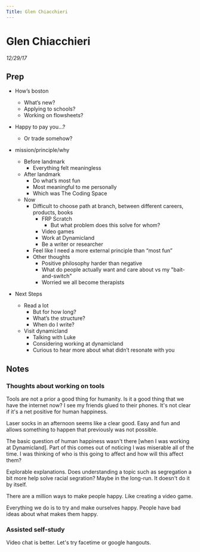 ```yaml
---
Title: Glen Chiacchieri
---
```


# Glen Chiacchieri

_12/29/17_

## Prep


* How’s boston
  * What’s new?
  * Applying to schools?
  * Working on flowsheets?


* Happy to pay you...?
  * Or trade somehow?


* mission/principle/why
  * Before landmark
    * Everything felt meaningless
  * After landmark
    * Do what’s most fun
    * Most meaningful to me personally
    * Which was The Coding Space
  * Now
    * Difficult to choose path at branch, between different careers, products, books
      * FRP Scratch
        * But what problem does this solve for whom?  
      * Video games
      * Work at Dynamicland
      * Be a writer or researcher
    * Feel like I need a more external principle than “most fun”
    * Other thoughts
      * Positive philosophy harder than negative
      * What do people actually want and care about vs my "bait-and-switch"
      * Worried we all become therapists


* Next Steps 
  * Read a lot
    * But for how long?
    * What’s the structure?
    * When do I write?
  * Visit dynamicland
    * Talking with Luke
    * Considering working at dynamicland
    * Curious to hear more about what didn’t resonate with you


## Notes

### Thoughts about working on tools

Tools are not a prior a good thing for humanity. Is it a good thing that we have the internet now? I see my friends glued to their phones. It's not clear if it's a net positive for human happiness.

Laser socks in an afternoon seems like a clear good. Easy and fun and allows something to happen that previously was not possible.

The basic question of human happiness wasn't there [when I was working at Dynamicland]. Part of this comes out of noticing I was miserable all of the time. I was thinking of who is this going to affect and how will this affect them?

Explorable explanations. Does understanding a topic such as segregation a bit more help solve racial segration? Maybe in the long-run. It doesn't do it by itself.

There are a million ways to make people happy. Like creating a video game.

Everything we do is to try and make ourselves happy. People have bad ideas about what makes them happy.

### Assisted self-study

Video chat is better. Let's try facetime or google hangouts.



<script>

(function(i,s,o,g,r,a,m){i['GoogleAnalyticsObject']=r;i[r]=i[r]||function(){
(i[r].q=i[r].q||[]).push(arguments)},i[r].l=1*new Date();a=s.createElement(o),
m=s.getElementsByTagName(o)[0];a.async=1;a.src=g;m.parentNode.insertBefore(a,m)
})(window,document,'script','https://www.google-analytics.com/analytics.js','ga');

ga('create', 'UA-103157758-1', 'auto');
ga('send', 'pageview');

</script>
